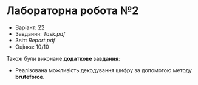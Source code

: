 # Лабораторна робота №2

- Варіант: 22
- Завдання: *Task.pdf*
- Звіт: *Report.pdf*
- Оцінка: 10/10

Також були виконане **додаткове завдання**:
- Реалізована можливість декодування шифру за допомогою методу **bruteforce**.